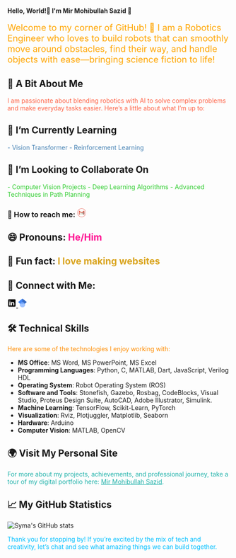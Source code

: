 #### Hello, World!👋 I'm Mir Mohibullah Sazid 🎈

<div style="color: #FFA500; font-size: 20px;">
Welcome to my corner of GitHub! 🌟 I am a Robotics Engineer who loves to build robots that can smoothly move around obstacles, find their way, and handle objects with ease—bringing science fiction to life!
</div>

## 🤖 A Bit About Me
<div style="color: #FF6347;">
I am passionate about blending robotics with AI to solve complex problems and make everyday tasks easier. Here’s a little about what I’m up to:
</div>

## 🌱 I’m Currently Learning
<div style="color: #4682B4;">
- Vision Transformer
- Reinforcement Learning
</div>

## 👯 I’m Looking to Collaborate On
<div style="color: #32CD32;">
- Computer Vision Projects
- Deep Learning Algorithms
- Advanced Techniques in Path Planning
</div>

### 📢 How to reach me: <a href="mailto:sazidarnob@gmail.com"><img src="https://github.com/syma-afsha/syma-afsha/blob/main/symaafsha/src/image/footer-mail.png" alt="Email" style="width: 20px; height: 20px;"></a>

## 😄 Pronouns: <span style="color: #FF1493;">He/Him</span>

## 🎉 Fun fact: <span style="color: #DAA520;">I love making websites</span>

## 🤝 Connect with Me:
<a href="https://www.linkedin.com/in/mir-mohibullah-sazid-a2ba80194/" target="_blank">
    <img src="https://github.com/syma-afsha/syma-afsha/blob/main/symaafsha/src/image/linkedin.png" alt="LinkedIn" style="width: 20px; height: 20px;">
</a>
<a href="https://scholar.google.com/citations?user=TKrHms8AAAAJ&hl=en&oi=sra" target="_blank">
    <img src="https://github.com/syma-afsha/syma-afsha/blob/main/symaafsha/src/image/googlescholar.png" alt="Google Scholar" style="width: 20px; height: 20px;">
</a>

## 🛠️ Technical Skills
<div style="color: #FF8C00;">
Here are some of the technologies I enjoy working with:
</div>

- **MS Office**: MS Word, MS PowerPoint, MS Excel
- **Programming Languages**: Python, C, MATLAB, Dart, JavaScript, Verilog HDL
- **Operating System**: Robot Operating System (ROS)
- **Software and Tools**: Stonefish, Gazebo, Rosbag, CodeBlocks, Visual Studio, Proteus Design Suite, AutoCAD, Adobe Illustrator, Simulink.
- **Machine Learning**: TensorFlow, Scikit-Learn, PyTorch
- **Visualization**: Rviz, Plotjuggler, Matplotlib, Seaborn
- **Hardware**: Arduino
- **Computer Vision**: MATLAB, OpenCV

## 🌍 Visit My Personal Site
<div style="color: #20B2AA;">
For more about my projects, achievements, and professional journey, take a tour of my digital portfolio here: <a href="(https://sites.google.com/view/mir-mohibullah-sazid/home)" style="color: #20B2AA;">Mir Mohibullah Sazid</a>.
</div>

## 📈 My GitHub Statistics
![Syma's GitHub stats](https://github-readme-stats.vercel.app/api?username=syma-afsha&show_icons=true&theme=tokyonight)

<div style="color: #00BFFF;">
Thank you for stopping by! If you’re excited by the mix of tech and creativity, let’s chat and see what amazing things we can build together.
</div>
